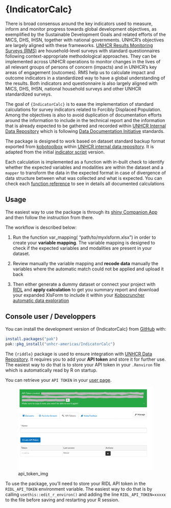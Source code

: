 
<!-- README.md is generated from README.Rmd. Please edit that file -->

# {IndicatorCalc}

<!-- badges: start -->
<!-- badges: end -->

There is broad consensus around the key indicators used to measure,
inform and monitor progress towards global development objectives, as
exemplified by the Sustainable Development Goals and related efforts of
the MICS, DHS, IHSN, together with national governments. UNHCR’s
objectives are largely aligned with these frameworks. [UNHCR Results
Monitoring Surveys
(RMS)](https://intranet.unhcr.org/en/support-services/common-good-data-initiatives/household-surveys/Results-Monitoring-Surveys.html)
are household-level surveys with standard questionnaires following
context-appropriate methodological approaches. They can be implemented
across UNHCR operations to monitor changes in the lives of all relevant
groups of persons of concern (impacts) and in UNHCR’s key areas of
engagement (outcomes). RMS help us to calculate impact and outcome
indicators in a standardized way to have a global understanding of the
results. Both indicators and questionnaire is also largely aligned with
MICS, DHS, IHSN, national household surveys and other UNHCR standardized
surveys.

The goal of `{IndicatorCalc}` is to ease the implementation of standard
calculations for survey indicators related to Forcibly Displaced
Population. Among the objectives is also to avoid duplication of
documentation efforts around the information to include in the technical
report and the information that is already expected to be gathered and
recorded within [UNHCR Internal Data Repository](http://ridl.unhcr.org)
which is following [Data Documentation
Initiative](https://ddialliance.org/) standards.

The package is designed to work based on dataset standard backup format
exported from [kobotoolbox](http://http://kobo.unhcr.org) within [UNHCR
internal data repository](http://ridl.unhcr.org). It is adapted from the
initial [indicator
script](https://github.com/bozdagilgi/UNHCR-RMS-Indicators) version.

Each calculation is implemented as a function with in-built check to
identify whether the expected variables and modalities are within the
dataset and a `mapper` to transform the data in the expected format in
case of divergence of data structure between what was collected and what
is expected. You can check each [function
reference](/reference/index.html) to see in details all documented
calculations

## Usage

The easiest way to use the package is through its [shiny Companion
App](http://rstudio.unhcr.org/IndicatorCalc) and then follow the
instruction from there.

The workflow is described below:

1.  Run the function var_mapping( “path/to/myxlsform.xlsx”) in order to
    create your **variable mapping**. The variable mapping is designed
    to check if the expected variables and modalities are present in
    your dataset.

2.  Review manually the variable mapping and **recode data** manually
    the variables where the automatic match could not be applied and
    upload it back

3.  Then either generate a dummy dataset or connect your project with
    [RIDL](https://ridl.unhcr.org) and **apply calculation** to get you
    summary report and download your expanded XlsForm to include it
    within your [Kobocruncher automatic data
    exploration](https/rstudio.unhcr.org/kobcruncher)

## Console user / Developpers

You can install the development version of {IndicatorCalc} from
[GitHub](https://github.com/unhcr-americas/IndicatorCalc) with:

``` r
install.packages("pak")
pak::pkg_install("unhcr-americas/IndicatorCalc")
```

The `{riddle}` package is used to ensure integration with [UNHCR Data
Repository](https://ridl.unhcr.org). It requires you to add your **API
token** and store it for further use. The easiest way to do that is to
store your API token in your `.Renviron` file which is automatically
read by R on startup.

You can retrieve your `API TOKEN` in your [user
page](https://ridl.unhcr.org/user/).

<figure>
<img
src="https://raw.githubusercontent.com/Edouard-Legoupil/riddle/main/inst/token.png"
alt="api_token_img" />
<figcaption aria-hidden="true">api_token_img</figcaption>
</figure>

To use the package, you’ll need to store your RIDL API token in the
`RIDL_API_TOKEN` environment variable. The easiest way to do that is by
calling `usethis::edit_r_environ()` and adding the line
`RIDL_API_TOKEN=xxxxx` to the file before saving and restarting your R
session.
